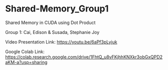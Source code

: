# Shared-Memory_Group1
Shared Memory in CUDA using Dot Product

Group 1: 
  Cai, Edison & Susada, Stephanie Joy
   
Video Presentation Link: https://youtu.be/6aPf3pLyjuk

Google Colab Link: https://colab.research.google.com/drive/1FhtQ_u8vFKjhhKNXkr3obGxQPD2aKM-a?usp=sharing

